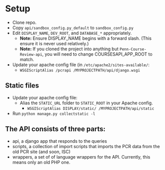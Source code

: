 # Setup

- Clone repo.
- Copy `api/sandbox_config.py_default` to `sandbox_config.py`
- Edit `DISPLAY_NAME`, `DEV_ROOT`, and `DATABASE_*` appropriately.
    - **Note:** Ensure DISPLAY_NAME begins with a forward slash. (This ensure it is never used relatively.)
    - **Note:** If you cloned the project into anything but `Penn-Course-Review-api`, you will need to change COURSESAPI_APP_ROOT to match.
- Update your apache config file (in `/etc/apache2/sites-available/`:
    - `WSGIScriptAlias /pcrapi /MYPROJECTPATH/api/django.wsgi`

## Static files
- Update your apache config file:
    - Alias the `STATIC_URL` folder to `STATIC_ROOT` in your Apache config.
        - `WSGIScriptAlias DISPLAY/static/ /MYPROJECTPATH/api/static`
- Run `python manage.py collectstatic -l`

## The API consists of three parts:

- api, a django app that responds to the queries
- scripts, a collection of import scripts that imports the PCR data from the old PCR site (and soon, ISC)
- wrappers, a set of of language wrappers for the API.  Currently, this means only an old PHP one.
